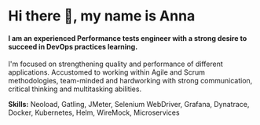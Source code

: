 # Hi there 👋, my name is Anna

#### I am an experienced Performance tests engineer with a strong desire to succeed in DevOps practices learning.

I'm focused on strengthening quality and performance of different applications.
Accustomed to working within Agile and Scrum methodologies, team-minded and hardworking with
strong communication, critical thinking and multitasking abilities.

**Skills:** Neoload, Gatling, JMeter, Selenium WebDriver, Grafana, Dynatrace, Docker, Kubernetes, Helm, WireMock, Microservices
